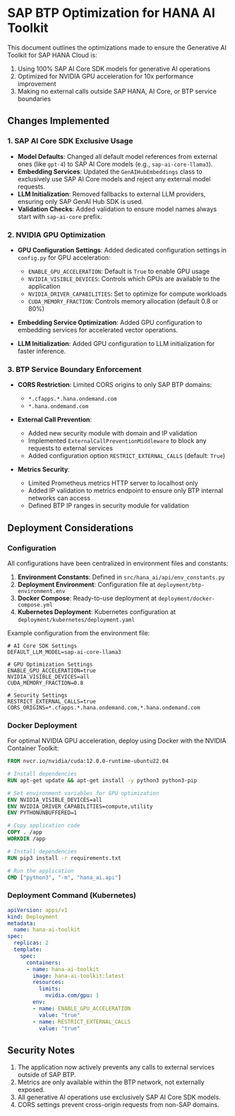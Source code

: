 # SAP BTP Optimization for HANA AI Toolkit

This document outlines the optimizations made to ensure the Generative AI Toolkit for SAP HANA Cloud is:

1. Using 100% SAP AI Core SDK models for generative AI operations
2. Optimized for NVIDIA GPU acceleration for 10x performance improvement
3. Making no external calls outside SAP HANA, AI Core, or BTP service boundaries

## Changes Implemented

### 1. SAP AI Core SDK Exclusive Usage

- **Model Defaults**: Changed all default model references from external ones (like `gpt-4`) to SAP AI Core models (e.g., `sap-ai-core-llama3`).
- **Embedding Services**: Updated the `GenAIHubEmbeddings` class to exclusively use SAP AI Core models and reject any external model requests.
- **LLM Initialization**: Removed fallbacks to external LLM providers, ensuring only SAP GenAI Hub SDK is used.
- **Validation Checks**: Added validation to ensure model names always start with `sap-ai-core` prefix.

### 2. NVIDIA GPU Optimization

- **GPU Configuration Settings**: Added dedicated configuration settings in `config.py` for GPU acceleration:
  - `ENABLE_GPU_ACCELERATION`: Default is `True` to enable GPU usage
  - `NVIDIA_VISIBLE_DEVICES`: Controls which GPUs are available to the application
  - `NVIDIA_DRIVER_CAPABILITIES`: Set to optimize for compute workloads
  - `CUDA_MEMORY_FRACTION`: Controls memory allocation (default 0.8 or 80%)

- **Embedding Service Optimization**: Added GPU configuration to embedding services for accelerated vector operations.
- **LLM Initialization**: Added GPU configuration to LLM initialization for faster inference.

### 3. BTP Service Boundary Enforcement

- **CORS Restriction**: Limited CORS origins to only SAP BTP domains:
  - `*.cfapps.*.hana.ondemand.com`
  - `*.hana.ondemand.com`

- **External Call Prevention**:
  - Added new security module with domain and IP validation
  - Implemented `ExternalCallPreventionMiddleware` to block any requests to external services
  - Added configuration option `RESTRICT_EXTERNAL_CALLS` (default: `True`)

- **Metrics Security**:
  - Limited Prometheus metrics HTTP server to localhost only
  - Added IP validation to metrics endpoint to ensure only BTP internal networks can access
  - Defined BTP IP ranges in security module for validation

## Deployment Considerations

### Configuration

All configurations have been centralized in environment files and constants:

1. **Environment Constants**: Defined in `src/hana_ai/api/env_constants.py`
2. **Deployment Environment**: Configuration file at `deployment/btp-environment.env`
3. **Docker Compose**: Ready-to-use deployment at `deployment/docker-compose.yml`
4. **Kubernetes Deployment**: Kubernetes configuration at `deployment/kubernetes/deployment.yaml`

Example configuration from the environment file:

```
# AI Core SDK Settings
DEFAULT_LLM_MODEL=sap-ai-core-llama3

# GPU Optimization Settings
ENABLE_GPU_ACCELERATION=true
NVIDIA_VISIBLE_DEVICES=all
CUDA_MEMORY_FRACTION=0.8

# Security Settings
RESTRICT_EXTERNAL_CALLS=true
CORS_ORIGINS=*.cfapps.*.hana.ondemand.com,*.hana.ondemand.com
```

### Docker Deployment

For optimal NVIDIA GPU acceleration, deploy using Docker with the NVIDIA Container Toolkit:

```dockerfile
FROM nvcr.io/nvidia/cuda:12.0.0-runtime-ubuntu22.04

# Install dependencies
RUN apt-get update && apt-get install -y python3 python3-pip

# Set environment variables for GPU optimization
ENV NVIDIA_VISIBLE_DEVICES=all
ENV NVIDIA_DRIVER_CAPABILITIES=compute,utility
ENV PYTHONUNBUFFERED=1

# Copy application code
COPY . /app
WORKDIR /app

# Install dependencies
RUN pip3 install -r requirements.txt

# Run the application
CMD ["python3", "-m", "hana_ai.api"]
```

### Deployment Command (Kubernetes)

```yaml
apiVersion: apps/v1
kind: Deployment
metadata:
  name: hana-ai-toolkit
spec:
  replicas: 2
  template:
    spec:
      containers:
      - name: hana-ai-toolkit
        image: hana-ai-toolkit:latest
        resources:
          limits:
            nvidia.com/gpu: 1
        env:
        - name: ENABLE_GPU_ACCELERATION
          value: "true"
        - name: RESTRICT_EXTERNAL_CALLS
          value: "true"
```

## Security Notes

1. The application now actively prevents any calls to external services outside of SAP BTP.
2. Metrics are only available within the BTP network, not externally exposed.
3. All generative AI operations use exclusively SAP AI Core SDK models.
4. CORS settings prevent cross-origin requests from non-SAP domains.